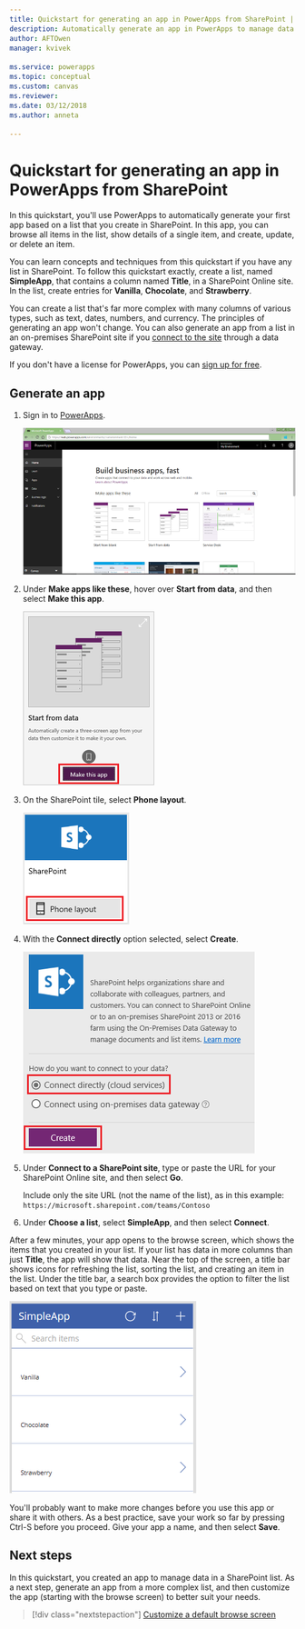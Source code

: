 ```yaml
---
title: Quickstart for generating an app in PowerApps from SharePoint | Microsoft Docs
description: Automatically generate an app in PowerApps to manage data in a SharePoint list
author: AFTOwen
manager: kvivek

ms.service: powerapps
ms.topic: conceptual
ms.custom: canvas
ms.reviewer:
ms.date: 03/12/2018
ms.author: anneta

---
```

# Quickstart for generating an app in PowerApps from SharePoint

In this quickstart, you'll use PowerApps to automatically generate your first app based on a list that you create in SharePoint. In this app, you can browse all items in the list, show details of a single item, and create, update, or delete an item.

You can learn concepts and techniques from this quickstart if you have any list in SharePoint. To follow this quickstart exactly, create a list, named **SimpleApp**, that contains a column named **Title**, in a SharePoint Online site. In the list, create entries for **Vanilla**, **Chocolate**, and **Strawberry**.

You can create a list that's far more complex with many columns of various types, such as text, dates, numbers, and currency. The principles of generating an app won't change. You can also generate an app from a list in an on-premises SharePoint site if you [connect to the site](connect-to-sharepoint.md) through a data gateway.

If you don't have a license for PowerApps, you can [sign up for free](../signup-for-powerapps.md).

## Generate an app
1. Sign in to [PowerApps](https://web.powerapps.com?utm_source=padocs&utm_medium=linkinadoc&utm_campaign=referralsfromdoc).

	![PowerApps home page](./media/app-from-sharepoint/sign-in.png)

1. Under **Make apps like these**, hover over **Start from data**, and then select **Make this app**.

	![Option to create an app](./media/app-from-sharepoint/make-this-app.png)

1. On the SharePoint tile, select **Phone layout**.

	![Option to create an app](./media/app-from-sharepoint/sharepoint-tile.png)

1. With the **Connect directly** option selected, select **Create**.

    ![Create connection](./media/app-from-sharepoint/create-connection.png)

1. Under **Connect to a SharePoint site**, type or paste the URL for your SharePoint Online site, and then select **Go**.

    Include only the site URL (not the name of the list), as in this example:<br>`https://microsoft.sharepoint.com/teams/Contoso`

1. Under **Choose a list**, select **SimpleApp**, and then select **Connect**.

After a few minutes, your app opens to the browse screen, which shows the items that you created in your list. If your list has data in more columns than just **Title**, the app will show that data. Near the top of the screen, a title bar shows icons for refreshing the list, sorting the list, and creating an item in the list. Under the title bar, a search box provides the option to filter the list based on text that you type or paste. 

![Browse screen](./media/app-from-sharepoint/browse-screen.png)

You'll probably want to make more changes before you use this app or share it with others. As a best practice, save your work so far by pressing Ctrl-S before you proceed. Give your app a name, and then select **Save**.

## Next steps
In this quickstart, you created an app to manage data in a SharePoint list. As a next step, generate an app from a more complex list, and then customize the app (starting with the browse screen) to better suit your needs.

> [!div class="nextstepaction"]
> [Customize a default browse screen](customize-layout-sharepoint.md)